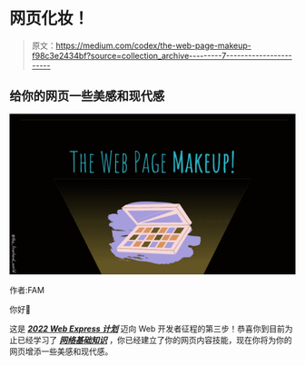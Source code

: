 # 网页化妆！

> 原文：<https://medium.com/codex/the-web-page-makeup-f98c3e2434bf?source=collection_archive---------7----------------------->

## 给你的网页一些美感和现代感

![](img/dd08faaaa9fe0091400d3b79ba2dbb2f.png)

作者:FAM

你好👋

这是 [***2022 Web Express 计划***](/geekculture/2022-web-program-is-launched-f38a3280af1a) 迈向 Web 开发者征程的第三步！恭喜你到目前为止已经学习了 [***网络基础知识***](/geekculture/2022-web-program-chapter-n-1-is-done-499fb0707220?source=your_stories_page----------------------------------------) ，你已经建立了你的网页内容技能，现在你将为你的网页增添一些美感和现代感。